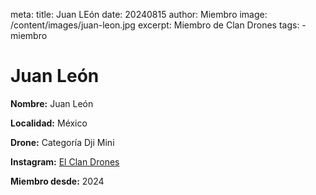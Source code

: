 meta:
  title: Juan LEón
  date: 20240815
  author: Miembro
  image: /content/images/juan-leon.jpg
  excerpt: Miembro de Clan Drones
  tags:
    - miembro

# Juan León
**Nombre:** Juan León

**Localidad:** México

**Drone:** Categoría Dji Mini  

**Instagram:** [El Clan Drones](https://instagram.com/elclandrones)

**Miembro desde:** 2024
